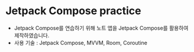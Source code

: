 # Jetpack Compose practice
- Jetpack Compose를 연습하기 위해 노트 앱을 Jetpack Compose를 활용하여 제작하였습니다.
- 사용 기술 : Jetpack Compose, MVVM, Room, Coroutine